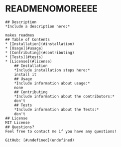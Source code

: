 # READMENOMOREEEE
    
    ## Description
    *Include a description here:*

    makes readmes
    ## Table of Contents
    * [Installation](#installation)
    * [Usage](#usage)
    * [Contributing](#contributing)
    * [Tests](#tests)
    * [License](#license)
        ## Installation
        *Include installation steps here:*
        install it
        ## Usage
        *Include information about usage:*
        none
        ## Contributing
        *Include information about the contributors:*
        don't
        ## Tests
        *Include information about the Tests:*
        don't
    ## License
    MIT License
    ## Questions?
    Feel free to contact me if you have any questions!
    
    GitHub: [#undefined](undefined)